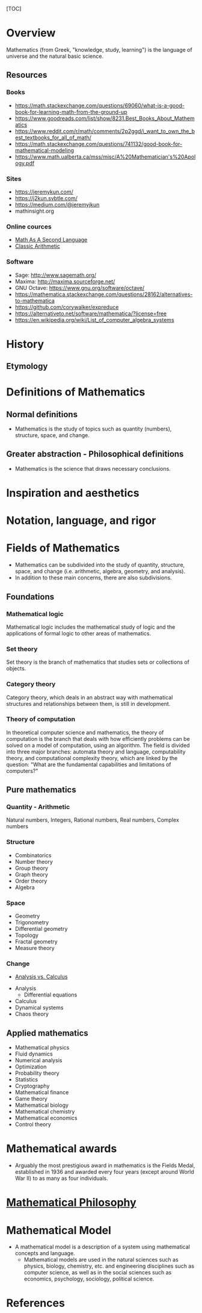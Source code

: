 [TOC]

# Overview

Mathematics (from Greek, "knowledge, study, learning") is the language
of universe and the natural basic science.

## Resources

### Books

- https://math.stackexchange.com/questions/69060/what-is-a-good-book-for-learning-math-from-the-ground-up
- https://www.goodreads.com/list/show/8231.Best_Books_About_Mathematics
- https://www.reddit.com/r/math/comments/2p2ggd/i_want_to_own_the_best_textbooks_for_all_of_math/
- https://math.stackexchange.com/questions/741132/good-book-for-mathematical-modeling
- https://www.math.ualberta.ca/mss/misc/A%20Mathematician's%20Apology.pdf

### Sites

- https://jeremykun.com/
- https://j2kun.svbtle.com/
- https://medium.com/@jeremyjkun
- mathinsight.org

### Online cources

- [Math As A Second Language][mathasasecondlanguage]
- [Classic Arithmetic][classicarithmetic]

### Software

- Sage: http://www.sagemath.org/
- Maxima: http://maxima.sourceforge.net/
- GNU Octave: https://www.gnu.org/software/octave/
- https://mathematica.stackexchange.com/questions/28162/alternatives-to-mathematica
- https://github.com/corywalker/expreduce
- https://alternativeto.net/software/mathematica/?license=free
- https://en.wikipedia.org/wiki/List_of_computer_algebra_systems

# History

## Etymology

# Definitions of Mathematics

## Normal definitions

- Mathematics is the study of topics such as quantity (numbers),
  structure, space, and change.

## Greater abstraction - Philosophical definitions

- Mathematics is the science that draws necessary conclusions.

# Inspiration and aesthetics


# Notation, language, and rigor

# Fields of Mathematics

- Mathematics can be subdivided into the study of quantity, structure,
space, and change (i.e. arithmetic, algebra, geometry, and analysis).
- In addition to these main concerns, there are also subdivisions.

## Foundations

### Mathematical logic

Mathematical logic includes the mathematical study of logic and the
applications of formal logic to other areas of mathematics.

### Set theory

Set theory is the branch of mathematics that studies sets or collections
of objects.

### Category theory

Category theory, which deals in an abstract way with mathematical
structures and relationships between them, is still in development.

### Theory of computation

In theoretical computer science and mathematics, the theory of
computation is the branch that deals with how efficiently problems can
be solved on a model of computation, using an algorithm. The field is
divided into three major branches: automata theory and language,
computability theory, and computational complexity theory, which are
linked by the question: "What are the fundamental capabilities and
limitations of computers?"

## Pure mathematics

### Quantity - Arithmetic

Natural numbers, Integers, Rational numbers, Real numbers, Complex
numbers

### Structure

- Combinatorics
- Number theory
- Group theory
- Graph theory
- Order theory
- Algebra

### Space

- Geometry
- Trigonometry
- Differential geometry
- Topology
- Fractal geometry
- Measure theory

### Change

+ [Analysis vs. Calculus](https://math.stackexchange.com/questions/32433/are-calculus-and-real-analysis-the-same-thing)

- Analysis
    + Differential equations
- Calculus
- Dynamical systems
- Chaos theory

## Applied mathematics

- Mathematical physics
- Fluid dynamics
- Numerical analysis
- Optimization
- Probability theory
- Statistics
- Cryptography
- Mathematical finance
- Game theory
- Mathematical biology
- Mathematical chemistry
- Mathematical economics
- Control theory

# Mathematical awards

- Arguably the most prestigious award in mathematics is the Fields
  Medal, established in 1936 and awarded every four years (except around
  World War II) to as many as four individuals.

# [Mathematical Philosophy](https://en.wikipedia.org/wiki/Philosophy_of_mathematics)

# Mathematical Model

- A mathematical model is a description of a system using mathematical
  concepts and language.
    + Mathematical models are used in the natural sciences such as
      physics, biology, chemistry, etc. and engineering disciplines such
      as computer science, as well as in the social sciences such as
      economics, psychology, sociology, political science.

# References

[wiki-mathematics]: https://en.wikipedia.org/wiki/Mathematics
[mathworld]: http://mathworld.wolfram.com/
[wiki-philosophy]: https://en.wikipedia.org/wiki/Philosophy_of_mathematics
[wiki-millennium]: https://en.wikipedia.org/wiki/Millennium_Prize_Problems
[wiki-areas]: https://en.wikipedia.org/wiki/Areas_of_mathematics
[wiki-foundations]: https://en.wikipedia.org/wiki/Foundations_of_mathematics
[foundations]: http://mathworld.wolfram.com/topics/FoundationsofMathematics.html
[multivar]: http://mathinsight.org/thread/multivar
[khan-multivar]: https://www.khanacademy.org/math/multivariable-calculus
[how-to]: http://tutorial.math.lamar.edu/Extras/StudyMath/HowToStudyMath.aspx
[common-errors]: http://tutorial.math.lamar.edu/Extras/CommonErrors/CommonMathErrors.aspx
[wiki-calculus]: https://en.wikipedia.org/wiki/Calculus
[loop]: https://math.stackexchange.com/questions/1334678/does-mathematics-become-circular-at-the-bottom-what-is-at-the-bottom-of-mathema
[set-set]: https://math.stackexchange.com/questions/121128/when-does-the-set-enter-set-theory
[mathasasecondlanguage]: https://www.youtube.com/watch?v=QFFReY6lS68&list=PLufObkSlzUUU4oKivkiwchXBRfAzQXpcu&index=1
[classicarithmetic]: https://www.youtube.com/playlist?list=PL5Y01D9mNkO8PcdgTyLJYcVJo9O906tIy
